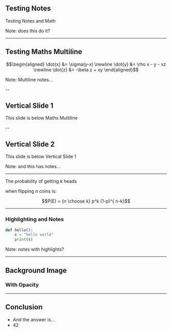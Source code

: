 ## Testing Notes

Testing Notes and Math

Note: 
does this do it?

---

## Testing Maths Multiline

$$\begin{aligned}
\dot{x} &= \sigma(y-x) \newline
\dot{y} &= \rho x - y - xz \newline
\dot{z} &= -\beta z + xy
\end{aligned}$$

Note: 
Multiline notes...

--

## Vertical Slide 1

This slide is below Maths Multiline

--

## Vertical Slide 2

This slide is below Vertical Slide 1

Note:
and this has notes...

---


The probability of getting $k$ heads 

when flipping $n$ coins is:

$$P(E) = {n \choose k} p^k (1-p)^{ n-k}$$

---

### Highlighting and Notes

```python [1|2-3]
def hello():
    s = "hello world"
    print(s)
```

Note: 
notes with highlights?

---

## Background Image
### With Opacity
<!-- .slide: data-background="../img/img.png" -->
<!-- .slide: data-background-opacity="0.5" -->

---

## Conclusion

- And the answer is...
- 42   

